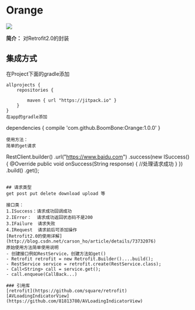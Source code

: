 # Orange
[![](https://www.jitpack.io/v/BoomBone/Orange.svg)](https://www.jitpack.io/#BoomBone/Orange)  

**简介：** 对Retrofit2.0的封装  
 
## 集成方式
在Project下面的gradle添加
```
allprojects {
    repositories {
        
        maven { url "https://jitpack.io" }
    }
}
在app的gradle添加
```
dependencies {
	        compile 'com.github.BoomBone:Orange:1.0.0'
	}
```
使用方法：
简单的get请求
```
 RestClient.builder()
                .url("https://www.baidu.com")
                .success(new ISuccess() {
                    @Override
                    public void onSuccess(String response) {
                       //处理请求成功
                    }
                })
                .build()
                .get();
```

## 请求类型
get post put delete download upload 等 

接口类：
1.ISuccess：请求成功回调成功
2.IError：  请求成功返回状态码不是200
3.IFailure  请求失败
4.IRequest  请求前后可添加操作
[Retrofit2.0的使用详解](http://blog.csdn.net/carson_ho/article/details/73732076)
原始使用方法简单使用说明
- 创建接口例如RestService，创建方法如get()
- Retrofit retrofit = new Retrofit.Builder()....build();
- RestService service = retrofit.create(RestService.class);
- Call<String> call = service.get();
- call.enqueue(CallBack...)

### 引用库
[retrofit](https://github.com/square/retrofit)
[AVLoadingIndicatorView](https://github.com/81813780/AVLoadingIndicatorView)
